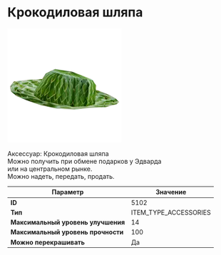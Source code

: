 # Крокодиловая шляпа

![Item Image](../img/5102.webp?raw=true)

Аксессуар: Крокодиловая шляпа<br>Можно получить при обмене подарков у Эдварда<br>или на центральном рынке.<br>Можно надеть, передать, продать.


| Параметр | Значение |
|----------|----------|
| **ID** | 5102 |
| **Тип** | ITEM_TYPE_ACCESSORIES |
| **Максимальный уровень улучшения** | 14 |
| **Максимальный уровень прочности** | 100 |
| **Можно перекрашивать** | Да |

